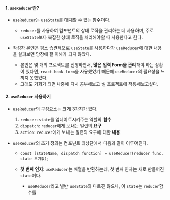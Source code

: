 
#### 1. `useReducer`란?

- `useReducer`는 `useState`를 대체할 수 있는 함수이다.
	- `reducer`를 사용하여 컴포넌트의 상태 로직을 관리하는 데 사용하며, 주로 `useState`보다 복잡한 상태 로직을 처리해야할 때 사용한다고 한다.
	
- 작성자 본인은 평소 습관적으로 `useState`를 사용하다가 `useReducer`에 대한 내용을 살펴보면 당장에 잘 이해가 되지 않았다.
	- 본인은 몇 개의 프로젝트를 진행하면서, **많은 입력 Form을 관리**해야 하는 상황이 있다면, `react-hook-form`을 사용했었기 때문에 `useReducer`의 필요성을 느끼지 못했었다.
	- 그래도 기회가 되면 나중에 다시 공부해보고 실 프로젝트에 적용해보고싶다.


#### 2. `useReducer` 사용하기

- `useReducer`의 구성요소는 크게 3가지가 있다.
	1. `reducer`: `state`를 업데이트시켜주는 역할의 **함수**
	2. `dispatch`: `reducer`에게 보내는 일련의 **요구**
	3. `action`: `reducer`에게 보내는 일련의 요구에 대한 **내용**

- `useReducer`의 초기 정의는 컴포넌트 최상단에서 다음과 같이 이루어진다.
	- `const [stateName, dispatch function] = useReducer(reducer func, state 초기값);`
	
	- **첫 번째 인자**: `useReducer`는 배열을 반환하는데, 첫 번째 인자는 새로 만들어진 `state`이다.
		- `useReducer`라고 별반 `useState`와 다르진 않으나, 이 `state`는 `reducer`함수를 

